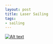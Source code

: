 ```yaml
---
layout: post
title: Laser Sailing
tags:
- sailing
---
```


[![Alt text](https://img.youtube.com/vi/5KER2chyjPY/0.jpg)](https://www.youtube.com/watch?v=5KER2chyjPY)
